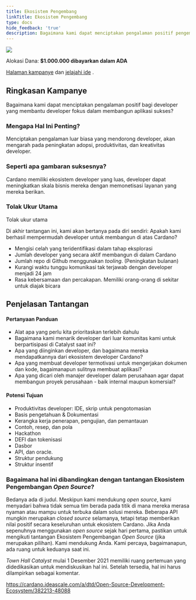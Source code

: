 ```yaml
---
title: Ekosistem Pengembang
linkTitle: Ekosistem Pengembang
type: docs
hide_feedback: 'true'
description: Bagaimana kami dapat menciptakan pengalaman positif pengembang yang membantu pengembang fokus dalam membangun kesuksesan aplikasi?
---
```


<img src="https://cardano.ideascale.com/community-library/accounts/93/936143/Public/01-Developer-Ecosystem-4d9cc4.png" class="">

Alokasi Dana: **$1.000.000 dibayarkan dalam ADA**

[Halaman kampanye](https://cardano.ideascale.com/c/idea/384822) dan [jelajahi ide](https://cardano.ideascale.com/c/campaigns/26433/stage/all/ideas/unspecified) .

## Ringkasan Kampanye

Bagaimana kami dapat menciptakan pengalaman positif bagi developer yang membantu developer fokus dalam membangun aplikasi sukses?

### Mengapa Hal Ini Penting?

Menciptakan pengalaman luar biasa yang mendorong developer, akan mengarah pada peningkatan adopsi, produktivitas, dan kreativitas developer.

### Seperti apa gambaran suksesnya?

Cardano memiliki ekosistem developer yang luas, developer dapat meningkatkan skala bisnis mereka dengan memonetisasi layanan yang mereka berikan.

### Tolak Ukur Utama

Tolak ukur utama

Di akhir tantangan ini, kami akan bertanya pada diri sendiri: Apakah kami berhasil mempermudah developer untuk membangun di atas Cardano?

- Mengisi celah yang teridentifikasi dalam tahap eksplorasi
- Jumlah developer yang secara aktif membangun di dalam Cardano
- Jumlah repo di Github menggunakan <i>tooling</i>. (Peningkatan bulanan)
- Kurangi waktu tunggu komunikasi tak terjawab dengan developer menjadi 24 jam
- Rasa kebersamaan dan percakapan. Memiliki orang-orang di sekitar untuk diajak bicara

## Penjelasan Tantangan

#### Pertanyaan Panduan

- Alat apa yang perlu kita prioritaskan terlebih dahulu
- Bagaimana kami menarik developer dari luar komunitas kami untuk berpartisipasi di Catalyst saat ini?
- Apa yang diinginkan developer, dan bagaimana mereka mendapatkannya dari ekosistem developer Cardano?
- Apa yang membuat developer termotivasi untuk mengerjakan dokumen dan kode, bagaimanapun sulitnya membuat aplikasi?
- Apa yang dicari oleh manajer developer dalam perusahaan agar dapat membangun proyek perusahaan - baik internal maupun komersial?

#### Potensi Tujuan

- Produktivitas developer: IDE, skrip untuk pengotomasian
- Basis pengetahuan &amp; Dokumentasi
- Kerangka kerja penerapan, pengujian, dan pemantauan
- Contoh, resep, dan pola
- Hackathon
- DEFI dan tokenisasi
- Dasbor
- API, dan oracle.
- Struktur pendukung
- Struktur insentif

### Bagaimana hal ini dibandingkan dengan tantangan Ekosistem Pengembangan <i>Open Source</i>?

Bedanya ada di judul. Meskipun kami mendukung <i>open source</i>, kami menyadari bahwa tidak semua tim berada pada titik di mana mereka merasa nyaman atau mampu untuk terbuka dalam solusi mereka. Beberapa API mungkin merupakan <i>closed source</i> selamanya, tetapi tetap memberikan nilai positif secara keseluruhan untuk ekosistem Cardano. Jika Anda sepenuhnya menggunakan <i>open source</i> sejak hari pertama, pastikan untuk mengikuti tantangan Ekosistem Pengembangan <i>Open Source</i> (jika merupakan pilihan). Kami mendukung Anda. Kami percaya, bagaimanapun, ada ruang untuk keduanya saat ini.

<i>Town Hall Catalyst</i> mulai 1 Desember 2021 memiliki ruang pertemuan yang didedikasikan untuk mendiskusikan hal ini. Setelah tersedia, hal ini harus dilampirkan sebagai komentar.

https://cardano.ideascale.com/a/dtd/Open-Source-Development-Ecosystem/382213-48088
